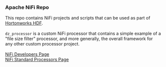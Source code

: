 <h3>Apache NiFi Repo</h3>
<p>
This repo contains NiFi projects and scripts that can be used as part of <a href="http://hortonworks.com/products/data-center/hdf/" target="_blank">Hortonworks HDF</a>.
<br>
<br><code>dz_processor</code> is a custom NiFi processor that contains a simple example of a "file size filter" processor, and more generally, the overall framework for any other custom processor project.
<br>
<br><a href="https://nifi.apache.org/developer-guide.html">NiFi Developers Page</a>
<br><a href="https://github.com/apache/nifi/tree/master/nifi-nar-bundles/nifi-standard-bundle/nifi-standard-processors/src/main/java/org/apache/nifi/processors/standard">NiFi Standard Processors Page</a>
</p>
